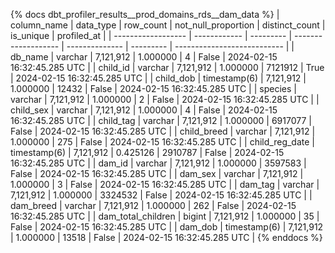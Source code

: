 {% docs dbt_profiler_results__prod_domains_rds__dam_data  %}
| column_name        | data_type    | row_count | not_null_proportion | distinct_count | is_unique | profiled_at                 |
| ------------------ | ------------ | --------- | ------------------- | -------------- | --------- | --------------------------- |
| db_name            | varchar      | 7,121,912 |            1.000000 |              4 |     False | 2024-02-15 16:32:45.285 UTC |
| child_id           | varchar      | 7,121,912 |            1.000000 |        7121912 |      True | 2024-02-15 16:32:45.285 UTC |
| child_dob          | timestamp(6) | 7,121,912 |            1.000000 |          12432 |     False | 2024-02-15 16:32:45.285 UTC |
| species            | varchar      | 7,121,912 |            1.000000 |              2 |     False | 2024-02-15 16:32:45.285 UTC |
| child_sex          | varchar      | 7,121,912 |            1.000000 |              4 |     False | 2024-02-15 16:32:45.285 UTC |
| child_tag          | varchar      | 7,121,912 |            1.000000 |        6917077 |     False | 2024-02-15 16:32:45.285 UTC |
| child_breed        | varchar      | 7,121,912 |            1.000000 |            275 |     False | 2024-02-15 16:32:45.285 UTC |
| child_reg_date     | timestamp(6) | 7,121,912 |            0.425126 |        2910787 |     False | 2024-02-15 16:32:45.285 UTC |
| dam_id             | varchar      | 7,121,912 |            1.000000 |        3597583 |     False | 2024-02-15 16:32:45.285 UTC |
| dam_sex            | varchar      | 7,121,912 |            1.000000 |              3 |     False | 2024-02-15 16:32:45.285 UTC |
| dam_tag            | varchar      | 7,121,912 |            1.000000 |        3324532 |     False | 2024-02-15 16:32:45.285 UTC |
| dam_breed          | varchar      | 7,121,912 |            1.000000 |            262 |     False | 2024-02-15 16:32:45.285 UTC |
| dam_total_children | bigint       | 7,121,912 |            1.000000 |             35 |     False | 2024-02-15 16:32:45.285 UTC |
| dam_dob            | timestamp(6) | 7,121,912 |            1.000000 |          13518 |     False | 2024-02-15 16:32:45.285 UTC |
{% enddocs %}
